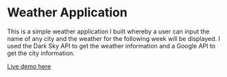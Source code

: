 <h1>Weather Application</h1>
This is a simple weather application I built whereby a user can input the name of any city and the weather for the following week will be displayed.
I used the Dark Sky API to get the weather information and a Google API to get the city information.

<a href="https://blitonjua.github.io/weather_app/">Live demo here</a>
